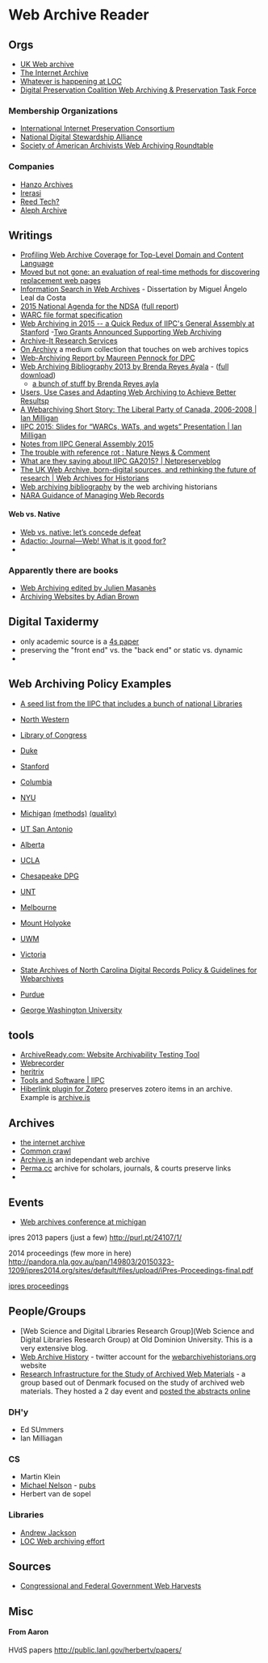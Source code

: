 # Web Archive Reader






## Orgs

- [UK Web archive](http://www.webarchive.org.uk/ukwa/)
- [The Internet Archive](http://archive.org)
- [Whatever is happening at LOC](http://www.digitalpreservation.gov/index.php)
- [Digital Preservation Coalition Web Archiving & Preservation Task Force](http://www.dpconline.org/about/working-groups-and-task-forces/524-web-archiving-and-preservation-task-force)


### Membership Organizations

- [International Internet Preservation Consortium](http://netpreserve.org)
- [National Digital Stewardship Alliance](http://www.digitalpreservation.gov/ndsa/)
- [Society of American Archivists Web Archiving Roundtable](http://www2.archivists.org/groups/web-archiving-roundtable)

### Companies

- [Hanzo Archives](http://www.hanzoarchives.com/)
- [Irerasi](http://www.iterasi.com/)
- [Reed Tech?](http://www.reedtech.com/business-needs/web-social-media-archiving/)
- [Aleph Archive](http://aleph-archives.com/)

## Writings

- [Profiling Web Archive Coverage for Top-Level Domain and Content Language](http://arxiv.org/abs/1309.4008)
- [Moved but not gone: an evaluation of real-time methods for discovering replacement web pages](http://link.springer.com/article/10.1007/s00799-014-0108-0)
- [Information Search in Web Archives](http://xldb.di.fc.ul.pt/xldb/publications/Costa:InformationSearchIn:2014_document.pdf) - Dissertation by Miguel Ângelo Leal da Costa
- [2015 National Agenda for the NDSA](http://www.digitalpreservation.gov/ndsa/nationalagenda/index.html) ([full report](http://www.digitalpreservation.gov/ndsa/documents/2015NationalAgenda.pdf))
- [WARC file format specification](http://www.digitalpreservation.gov/formats/fdd/fdd000236.shtml)
- [Web Archiving in 2015 -- a Quick Redux of IIPC's General Assembly at Stanford](https://library.stanford.edu/blogs/digital-library-blog/2015/05/web-archiving-2015-quick-redux-iipcs-general-assembly-stanford)
-[Two Grants Announced Supporting Web Archiving](http://blog.archive.org/2015/04/26/two-grants-announced-supporting-web-archiving/)
- [Archive-It Research Services](https://webarchive.jira.com/wiki/display/ARS/Archive-It+Research+Services)
- [On Archivy](https://medium.com/on-archivy) a medium collection that touches on web archives topics
- [Web-Archiving Report by Maureen Pennock for DPC](http://dx.doi.org/10.7207/twr13-01)
- [Web Archiving Bibliography 2013 by Brenda Reyes Ayala](http://digital.library.unt.edu/ark:/67531/metadc172362/) - ([full download](http://digital.library.unt.edu/ark:/67531/metadc172362/m2/1/high_res_d/WebArchiving_bibliography_breyes.pdf))
	- [a bunch of stuff by Brenda Reyes ayla](http://digital.library.unt.edu/search/?q=%22Reyes%20Ayala%2C%20Brenda%22&t=dc_creator)
- [Users, Use Cases and Adapting Web Archiving to Achieve Better Resultsp](http://blogs.loc.gov/digitalpreservation/2015/05/users-use-cases-and-adapting-web-archiving-to-achieve-better-results/?loclr=twdig)
- [A Webarchiving Short Story: The Liberal Party of Canada, 2006-2008 | Ian Milligan](http://ianmilligan.ca/2015/05/06/a-webarchiving-short-story-the-liberal-party-of-canada-2006-2008/)
- [IIPC 2015: Slides for “WARCs, WATs, and wgets” Presentation | Ian Milligan](http://ianmilligan.ca/2015/05/04/iipc-2015-slides-for-warcs-wats-and-wgets-presentation/)
- [Notes from IIPC General Assembly 2015](https://www.archive-it.org/blog/post/notes-from-iipc-general-assembly-2015)
- [The trouble with reference rot : Nature News & Comment](http://www.nature.com/news/the-trouble-with-reference-rot-1.17465)
- [What are they saying about IIPC GA2015? | Netpreserveblog](https://netpreserveblog.wordpress.com/2015/05/12/what-are-they-saying-about-iipc-ga2015/)
- [The UK Web Archive, born-digital sources, and rethinking the future of research | Web Archives for Historians](http://webarchivehistorians.org/2015/06/05/the-uk-web-archive-born-digital-sources-and-rethinking-the-future-of-research/)
- [Web archiving bibliography](http://webarchivehistorians.org/the-web-archive-bibliography/) by the web archiving historians
- [NARA Guidance of Managing Web Records](http://www.archives.gov/records-mgmt/policy/managing-web-records-index.html)
#### Web vs. Native

- [Web vs. native: let’s concede defeat](http://www.quirksmode.org/blog/archives/2015/05/web_vs_native_l.html)
- [Adactio: Journal—Web! What is it good for?](https://adactio.com/journal/9016)
-

### Apparently there are books

- [Web Archiving edited by Julien Masanès](http://www.amazon.com/Web-Archiving-Julien-Masanès/dp/3540233385/)
- [Archiving Websites by Adian Brown](http://www.amazon.com/Archiving-Websites-Information-Management-Professionals/dp/1856045536/)

## Digital Taxidermy

- only academic source is a [4s paper](http://citation.allacademic.com/meta/p_mla_apa_research_citation/5/1/8/1/1/p518112_index.html)
- preserving the "front end" vs. the "back end" or static vs. dynamic
-

## Web Archiving Policy Examples

- [A seed list from the IIPC that includes a bunch of national Libraries](http://netpreserve.org/collection-development-policies)

- [North Western](http://www.library.northwestern.edu/webarchives)
- [Library of Congress](http://www.loc.gov/acq/devpol/webarchive.pdf)
- [Duke](http://library.duke.edu/rubenstein/uarchives/transfer/records-management/web-archiving-policy)
- [Stanford](http://library.stanford.edu/projects/web-archiving)
- [Columbia](https://library.columbia.edu/bts/web_resources_collection.html)
- [NYU](http://www.nyu.edu/library/bobst/research/tam/tam_web_collecting_policy_2010-09-08.pdf)
- [Michigan](http://deepblue.lib.umich.edu/bitstream/handle/2027.42/94163/BHL_WASpolicy_20140911.pdf?sequence=8&isAllowed=y) [(methods)](http://deepblue.lib.umich.edu/handle/2027.42/94164) [(quality)](http://deepblue.lib.umich.edu/handle/2027.42/94162)
- [UT San Antonio](http://lib.utsa.edu/collections/web-collection-development-guidelines/)
- [Alberta](http://www.library.ualberta.ca/aboutus/collection/policy/Web%20Archiving%20Policy.pdf)
- [UCLA](http://digital.library.ucla.edu/campaign/about.html)
- [Chesapeake DPG](http://cdm16064.contentdm.oclc.org/cdm/compoundobject/collection/p266901coll4/id/3502)
- [UNT](http://www.library.unt.edu/digital-projects-unit/about-web-archiving)
- [Melbourne](http://www.unimelb.edu.au/records/web-archiving/policy.htmlg)
- [Mount Holyoke](https://www.mtholyoke.edu/sites/default/files/archives/docs/ASC_DAPS_web_archiving_policy.pdf)
- [UWM](https://uwm.edu/libraries/archives/research/web-archives/)
- [Victoria](http://www.uvic.ca/library/featured/webarchiving/ArchiveIt-WebsiteCollectionPolicy.pdf)
- [State Archives of North Carolina Digital Records Policy & Guidelines for Webarchives](http://www2.ncdcr.gov/archives/ForGovernment/DigitalRecords/DigitalRecordsPoliciesandGuidelines.aspx#websites)
- [Purdue](https://www.lib.purdue.edu/sites/default/files/spcol/PurdueUniversityWebArchiveCollectingPolicy.pdf)
- [George Washington University](http://library.gwu.edu/web-archives)


## tools
- [ArchiveReady.com: Website Archivability Testing Tool](http://archiveready.com/)
- [Webrecorder](https://webrecorder.io/)
- [heritrix](https://webarchive.jira.com/wiki/plugins/servlet/mobile#content/view/2800)
- [Tools and Software | IIPC](http://netpreserve.org/web-archiving/tools-and-software)
- [Hiberlink plugin for Zotero](http://hiberlink.org/zotero.html) preserves zotero items in an archive. Example is [archive.is](http://archive.is)


## Archives

- [the internet archive](http://archive.org)
- [Common crawl](https://commoncrawl.org)
- [Archive.is](http://archive.is) an independant web archive
- [Perma.cc](https://perma.cc) archive for scholars, journals, & courts preserve links
-


## Events

- [Web archives conference at michigan](http://www.lib.umich.edu/webarchivesconference)

ipres 2013 papers (just a few)
http://purl.pt/24107/1/

2014 proceedings (few more in here)
http://pandora.nla.gov.au/pan/149803/20150323-1209/ipres2014.org/sites/default/files/upload/iPres-Proceedings-final.pdf

[ipres proceedings](http://www.ipres-conference.org)


## People/Groups

- [Web Science and Digital Libraries Research Group](Web Science and Digital Libraries Research Group) at Old Dominion University. This is a very extensive blog.
- [Web Archive History](https://twitter.com/HistWebArchives) - twitter account for the [webarchivehistorians.org](http://webarchivehistorians.org) website
- [Research Infrastructure for the Study of Archived Web Materials](http://resaw.eu/) - a group based out of Denmark focused on the study of archived web materials. They hosted a 2 day event and [posted the abstracts online](http://events.netlab.dk/conference/index.php/resaw/june2015/paper/view/52)


### DH'y

- Ed SUmmers
- Ian Milliagan


### CS

- Martin Klein
- [Michael Nelson](http://www.cs.odu.edu/~mln/) - [pubs](http://www.cs.odu.edu/~mln/pubs/all.html)
- Herbert van de sopel

### Libraries

- [Andrew Jackson](http://anjackson.net)
- [LOC Web archiving effort](http://www.loc.gov/webarchiving/)


## Sources

- [Congressional and Federal Government Web Harvests](http://webharvest.gov)


## Misc


#### From Aaron


HVdS papers
http://public.lanl.gov/herbertv/papers/
